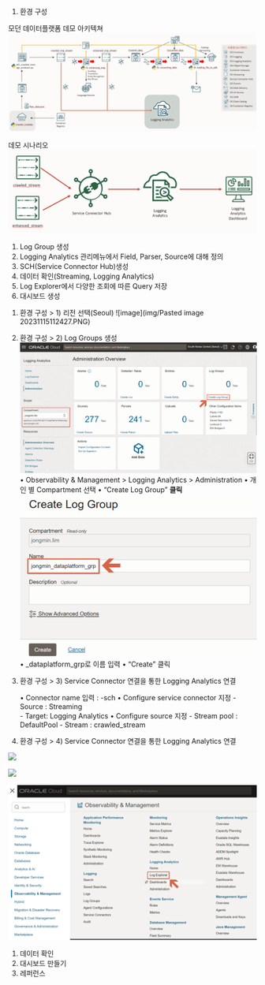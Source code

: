 
1. 환경 구성
   
모던 데이터플랫폼 데모 아키텍쳐
![](Pasted%20image%2020231115112427.png)

데모 시나리오
   ![](Pasted%20image%2020231115113301.png)
1) Log Group 생성
2) Logging Analytics 관리메뉴에서 Field, Parser, Source에 대해 정의
3) SCH(Service Connector Hub)생성
4) 데이터 확인(Streaming, Logging Analytics)
5) Log Explorer에서 다양한 조회에 따른 Query 저장
6) 대시보드 생성

1. 환경 구성 > 1) 리전 선택(Seoul)
   ![image](img/Pasted image 20231115112427.PNG)

1. 환경 구성 > 2) Log Groups 생성
   ![](Pasted%20image%2020231115113533.png)
   • Observability & Management > Logging Analytics > Administration
   • 개인 별 Compartment 선택
   • “Create Log Group” **클릭**
   ![](Pasted%20image%2020231115122742.png)
   • <name>_dataplatform_grp로 이름 입력
   • “Create” 클릭
   
1. 환경 구성 > 3) Service Connector 연결을 통한 Logging Analytics 연결
   
   • Connector name 입력 : <name>-sch
   • Configure service connector 지정
		- Source : Streaming  
		- Target: Logging Analytics
    • Configure source 지정
	    - Stream pool : DefaultPool
	    - Stream : crawled_stream

1. 환경 구성 > 4) Service Connector 연결을 통한 Logging Analytics 연결

![](Pasted%20image%2020231116155616.png)


![](Pasted%20image%2020231116155634.png)




![](assets/Logging%20Analytics%20HoL/Pasted%20image%2020231116164043.png)

1. 데이터 확인
2. 대시보드 만들기
3. 레퍼런스
